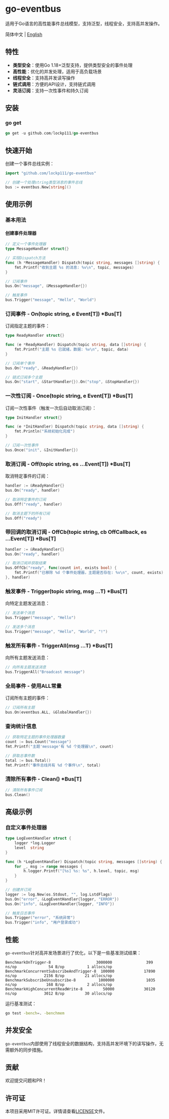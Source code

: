 # go-eventbus

适用于Go语言的高性能事件总线模型，支持泛型，线程安全，支持高并发操作。

简体中文 | [English](README.md)

## 特性

- **类型安全**：使用Go 1.18+泛型支持，提供类型安全的事件处理
- **高性能**：优化的并发处理，适用于高负载场景
- **线程安全**：支持高并发读写操作
- **链式调用**：方便的API设计，支持链式调用
- **灵活订阅**：支持一次性事件和持久订阅

## 安装

### go get
```go
go get -u github.com/lockp111/go-eventbus
```

## 快速开始

创建一个事件总线实例：

```go
import "github.com/lockp111/go-eventbus"

// 创建一个处理string类型消息的事件总线
bus := eventbus.New[string]()
```

## 使用示例

### 基本用法

#### 创建事件处理器

```go
// 定义一个事件处理器
type MessageHandler struct{}

// 实现Dispatch方法
func (h *MessageHandler) Dispatch(topic string, messages []string) {
    fmt.Printf("收到主题 %s 的消息: %v\n", topic, messages)
}

// 订阅事件
bus.On("message", &MessageHandler{})

// 触发事件
bus.Trigger("message", "Hello", "World")
```

### 订阅事件 - On(topic string, e Event[T]) *Bus[T]

订阅指定主题的事件：

```go
type ReadyHandler struct{}

func (e *ReadyHandler) Dispatch(topic string, data []string) {
    fmt.Printf("主题 %s 已就绪，数据: %v\n", topic, data)
}

// 订阅单个事件
bus.On("ready", &ReadyHandler{})

// 链式订阅多个主题
bus.On("start", &StartHandler{}).On("stop", &StopHandler{})
```

### 一次性订阅 - Once(topic string, e Event[T]) *Bus[T]

订阅一次性事件（触发一次后自动取消订阅）：

```go
type InitHandler struct{}

func (e *InitHandler) Dispatch(topic string, data []string) {
    fmt.Println("系统初始化完成")
}

// 订阅一次性事件
bus.Once("init", &InitHandler{})
```

### 取消订阅 - Off(topic string, es ...Event[T]) *Bus[T]

取消特定事件的订阅：

```go
handler := &ReadyHandler{}
bus.On("ready", handler)

// 取消特定事件的订阅
bus.Off("ready", handler)

// 取消主题下的所有订阅
bus.Off("ready")
```

### 带回调的取消订阅 - OffCb(topic string, cb OffCallback, es ...Event[T]) *Bus[T]

```go
handler := &ReadyHandler{}
bus.On("ready", handler)

// 取消订阅并获取结果
bus.OffCb("ready", func(count int, exists bool) {
    fmt.Printf("已移除 %d 个事件处理器，主题是否存在: %v\n", count, exists)
}, handler)
```

### 触发事件 - Trigger(topic string, msg ...T) *Bus[T]

向特定主题发送消息：

```go
// 发送单个消息
bus.Trigger("message", "Hello")

// 发送多个消息
bus.Trigger("message", "Hello", "World", "!")
```

### 触发所有事件 - TriggerAll(msg ...T) *Bus[T]

向所有主题发送消息：

```go
// 向所有主题发送消息
bus.TriggerAll("Broadcast message")
```

### 全局事件 - 使用ALL常量

订阅所有主题的事件：

```go
// 订阅所有主题
bus.On(eventbus.ALL, &GlobalHandler{})
```

### 查询统计信息

```go
// 获取特定主题的事件处理器数量
count := bus.Count("message")
fmt.Printf("主题'message'有 %d 个处理器\n", count)

// 获取总事件数
total := bus.Total()
fmt.Printf("事件总线共有 %d 个事件\n", total)
```

### 清除所有事件 - Clean() *Bus[T]

```go
// 清除所有事件订阅
bus.Clean()
```

## 高级示例

### 自定义事件处理器

```go
type LogEventHandler struct {
    logger *log.Logger
    level  string
}

func (h *LogEventHandler) Dispatch(topic string, messages []string) {
    for _, msg := range messages {
        h.logger.Printf("[%s] %s: %s", h.level, topic, msg)
    }
}

// 创建并订阅
logger := log.New(os.Stdout, "", log.LstdFlags)
bus.On("error", &LogEventHandler{logger, "ERROR"})
bus.On("info", &LogEventHandler{logger, "INFO"})

// 触发日志事件
bus.Trigger("error", "系统异常")
bus.Trigger("info", "用户登录成功")
```

## 性能

`go-eventbus`针对高并发场景进行了优化，以下是一些基准测试结果：

```
BenchmarkOnTrigger-8                    3000000               399 ns/op              54 B/op          1 allocs/op
BenchmarkConcurrentSubscribeAndTrigger-8  100000             17890 ns/op            2156 B/op         21 allocs/op
BenchmarkSubscribeUnsubscribe-8          1000000              1035 ns/op             168 B/op          2 allocs/op
BenchmarkHighConcurrentReadWrite-8         50000             30120 ns/op            3012 B/op         30 allocs/op
```

运行基准测试：

```bash
go test -bench=. -benchmem
```

## 并发安全

`go-eventbus`内部使用了线程安全的数据结构，支持高并发环境下的读写操作，无需额外的同步措施。

## 贡献

欢迎提交问题和PR！

## 许可证

本项目采用MIT许可证。详情请查看[LICENSE](LICENSE)文件。 